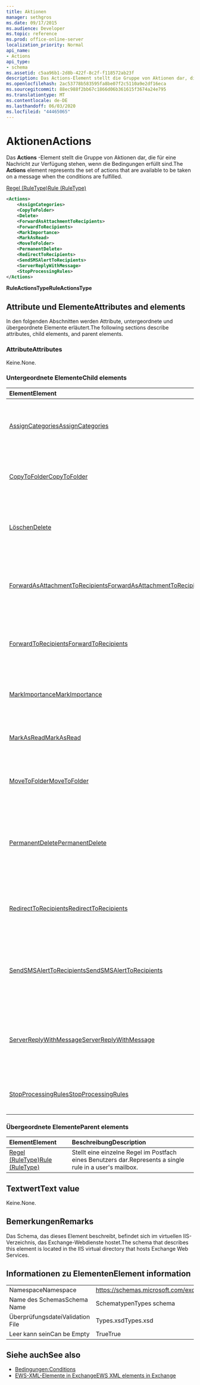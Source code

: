 ```yaml
---
title: Aktionen
manager: sethgros
ms.date: 09/17/2015
ms.audience: Developer
ms.topic: reference
ms.prod: office-online-server
localization_priority: Normal
api_name:
- Actions
api_type:
- schema
ms.assetid: c5aa96b1-2d8b-422f-8c2f-f118572ab23f
description: Das Actions-Element stellt die Gruppe von Aktionen dar, die für eine Nachricht zur Verfügung stehen, wenn die Bedingungen erfüllt sind.
ms.openlocfilehash: 2ac53778b583595fa8be07f2c5110a9e2df16eca
ms.sourcegitcommit: 88ec988f2bb67c1866d06b361615f3674a24e795
ms.translationtype: MT
ms.contentlocale: de-DE
ms.lasthandoff: 06/03/2020
ms.locfileid: "44465065"
---
```

# <a name="actions"></a><span data-ttu-id="e846a-103">Aktionen</span><span class="sxs-lookup"><span data-stu-id="e846a-103">Actions</span></span>

<span data-ttu-id="e846a-104">Das **Actions** -Element stellt die Gruppe von Aktionen dar, die für eine Nachricht zur Verfügung stehen, wenn die Bedingungen erfüllt sind.</span><span class="sxs-lookup"><span data-stu-id="e846a-104">The **Actions** element represents the set of actions that are available to be taken on a message when the conditions are fulfilled.</span></span> 
  
[<span data-ttu-id="e846a-105">Regel (RuleType)</span><span class="sxs-lookup"><span data-stu-id="e846a-105">Rule (RuleType)</span></span>](rule-ruletype.md)
  
```XML
<Actions>
    <AssignCategories>
    <CopyToFolder>
    <Delete>
    <ForwardAsAttachmentToRecipients>
    <ForwardToRecipients>
    <MarkImportance>
    <MarkAsRead>
    <MoveToFolder>
    <PermanentDelete>
    <RedirectToRecipients>
    <SendSMSAlertToRecipients>
    <ServerReplyWithMessage>
    <StopProcessingRules>
</Actions>
```

 <span data-ttu-id="e846a-106">**RuleActionsType**</span><span class="sxs-lookup"><span data-stu-id="e846a-106">**RuleActionsType**</span></span>
## <a name="attributes-and-elements"></a><span data-ttu-id="e846a-107">Attribute und Elemente</span><span class="sxs-lookup"><span data-stu-id="e846a-107">Attributes and elements</span></span>

<span data-ttu-id="e846a-108">In den folgenden Abschnitten werden Attribute, untergeordnete und übergeordnete Elemente erläutert.</span><span class="sxs-lookup"><span data-stu-id="e846a-108">The following sections describe attributes, child elements, and parent elements.</span></span>
  
### <a name="attributes"></a><span data-ttu-id="e846a-109">Attribute</span><span class="sxs-lookup"><span data-stu-id="e846a-109">Attributes</span></span>

<span data-ttu-id="e846a-110">Keine.</span><span class="sxs-lookup"><span data-stu-id="e846a-110">None.</span></span>
  
### <a name="child-elements"></a><span data-ttu-id="e846a-111">Untergeordnete Elemente</span><span class="sxs-lookup"><span data-stu-id="e846a-111">Child elements</span></span>

|<span data-ttu-id="e846a-112">**Element**</span><span class="sxs-lookup"><span data-stu-id="e846a-112">**Element**</span></span>|<span data-ttu-id="e846a-113">**Beschreibung**</span><span class="sxs-lookup"><span data-stu-id="e846a-113">**Description**</span></span>|
|:-----|:-----|
|[<span data-ttu-id="e846a-114">AssignCategories</span><span class="sxs-lookup"><span data-stu-id="e846a-114">AssignCategories</span></span>](assigncategories.md) <br/> |<span data-ttu-id="e846a-115">Stellt die Kategorien dar, die auf e-Mail-Nachrichten gestempelt werden.</span><span class="sxs-lookup"><span data-stu-id="e846a-115">Represents the categories that are stamped on e-mail messages.</span></span>  <br/> |
|[<span data-ttu-id="e846a-116">CopyToFolder</span><span class="sxs-lookup"><span data-stu-id="e846a-116">CopyToFolder</span></span>](copytofolder.md) <br/> |<span data-ttu-id="e846a-117">Gibt die ID des Ordners an, in den e-Mail-Elemente kopiert werden.</span><span class="sxs-lookup"><span data-stu-id="e846a-117">Identifies the ID of the folder that e-mail items will be copied to.</span></span>  <br/> |
|[<span data-ttu-id="e846a-118">Löschen</span><span class="sxs-lookup"><span data-stu-id="e846a-118">Delete</span></span>](delete.md) <br/> |<span data-ttu-id="e846a-119">Gibt an, ob Nachrichten in den Ordner "Gelöschte Elemente" verschoben werden sollen.</span><span class="sxs-lookup"><span data-stu-id="e846a-119">Indicates whether messages are to be moved to the Deleted Items folder.</span></span>  <br/> |
|[<span data-ttu-id="e846a-120">ForwardAsAttachmentToRecipients</span><span class="sxs-lookup"><span data-stu-id="e846a-120">ForwardAsAttachmentToRecipients</span></span>](forwardasattachmenttorecipients.md) <br/> |<span data-ttu-id="e846a-121">Gibt die e-Mail-Adressen an, an die Nachrichten als Anlagen weitergeleitet werden sollen.</span><span class="sxs-lookup"><span data-stu-id="e846a-121">Indicates the e-mail addresses to which messages are to be forwarded as attachments.</span></span>  <br/> |
|[<span data-ttu-id="e846a-122">ForwardToRecipients</span><span class="sxs-lookup"><span data-stu-id="e846a-122">ForwardToRecipients</span></span>](forwardtorecipients.md) <br/> |<span data-ttu-id="e846a-123">Gibt die e-Mail-Adressen an, an die Nachrichten weitergeleitet werden sollen.</span><span class="sxs-lookup"><span data-stu-id="e846a-123">Indicates the e-mail addresses to which messages are to be forwarded.</span></span>  <br/> |
|[<span data-ttu-id="e846a-124">MarkImportance</span><span class="sxs-lookup"><span data-stu-id="e846a-124">MarkImportance</span></span>](markimportance.md) <br/> |<span data-ttu-id="e846a-125">Gibt die Wichtigkeit an, die für Nachrichten gestempelt werden soll.</span><span class="sxs-lookup"><span data-stu-id="e846a-125">Specifies the importance that is to be stamped on messages.</span></span>  <br/> |
|[<span data-ttu-id="e846a-126">MarkAsRead</span><span class="sxs-lookup"><span data-stu-id="e846a-126">MarkAsRead</span></span>](markasread.md) <br/> |<span data-ttu-id="e846a-127">Gibt an, ob Nachrichten als gelesen markiert werden sollen.</span><span class="sxs-lookup"><span data-stu-id="e846a-127">Indicates whether messages are to be marked as read.</span></span>  <br/> |
|[<span data-ttu-id="e846a-128">MoveToFolder</span><span class="sxs-lookup"><span data-stu-id="e846a-128">MoveToFolder</span></span>](movetofolder.md) <br/> |<span data-ttu-id="e846a-129">Gibt die ID des Ordners an, in den e-Mail-Elemente verschoben werden.</span><span class="sxs-lookup"><span data-stu-id="e846a-129">Identifies the ID of the folder that e-mail items will be moved to.</span></span>  <br/> |
|[<span data-ttu-id="e846a-130">PermanentDelete</span><span class="sxs-lookup"><span data-stu-id="e846a-130">PermanentDelete</span></span>](permanentdelete.md) <br/> |<span data-ttu-id="e846a-131">Gibt an, ob Nachrichten endgültig gelöscht und nicht im Ordner "Gelöschte Elemente" gespeichert werden sollen.</span><span class="sxs-lookup"><span data-stu-id="e846a-131">Indicates whether messages are to be permanently deleted and not saved to the Deleted Items folder.</span></span>  <br/> |
|[<span data-ttu-id="e846a-132">RedirectToRecipients</span><span class="sxs-lookup"><span data-stu-id="e846a-132">RedirectToRecipients</span></span>](redirecttorecipients.md) <br/> |<span data-ttu-id="e846a-133">Gibt die e-Mail-Adressen an, an die Nachrichten umgeleitet werden sollen.</span><span class="sxs-lookup"><span data-stu-id="e846a-133">Indicates the e-mail addresses to which messages are to be redirected.</span></span>  <br/> |
|[<span data-ttu-id="e846a-134">SendSMSAlertToRecipients</span><span class="sxs-lookup"><span data-stu-id="e846a-134">SendSMSAlertToRecipients</span></span>](sendsmsalerttorecipients.md) <br/> |<span data-ttu-id="e846a-135">Gibt die Mobiltelefon Nummern an, an die eine SMS-Benachrichtigung (Short Message Service) gesendet werden soll.</span><span class="sxs-lookup"><span data-stu-id="e846a-135">Indicates the mobile phone numbers to which a Short Message Service (SMS) alert is to be sent.</span></span>  <br/> |
|[<span data-ttu-id="e846a-136">ServerReplyWithMessage</span><span class="sxs-lookup"><span data-stu-id="e846a-136">ServerReplyWithMessage</span></span>](serverreplywithmessage.md) <br/> |<span data-ttu-id="e846a-137">Gibt an.</span><span class="sxs-lookup"><span data-stu-id="e846a-137">Indicates.</span></span> <span data-ttu-id="e846a-138">die ID der Vorlagen Nachricht, die als Antwort auf eingehende Nachrichten gesendet werden soll.</span><span class="sxs-lookup"><span data-stu-id="e846a-138">the ID of the template message that is to be sent as a reply to incoming messages.</span></span>  <br/> |
|[<span data-ttu-id="e846a-139">StopProcessingRules</span><span class="sxs-lookup"><span data-stu-id="e846a-139">StopProcessingRules</span></span>](stopprocessingrules.md) <br/> |<span data-ttu-id="e846a-140">Gibt an, ob nachfolgende Regeln ausgewertet werden sollen.</span><span class="sxs-lookup"><span data-stu-id="e846a-140">Indicates whether subsequent rules are to be evaluated.</span></span>  <br/> |
   
### <a name="parent-elements"></a><span data-ttu-id="e846a-141">Übergeordnete Elemente</span><span class="sxs-lookup"><span data-stu-id="e846a-141">Parent elements</span></span>

|<span data-ttu-id="e846a-142">**Element**</span><span class="sxs-lookup"><span data-stu-id="e846a-142">**Element**</span></span>|<span data-ttu-id="e846a-143">**Beschreibung**</span><span class="sxs-lookup"><span data-stu-id="e846a-143">**Description**</span></span>|
|:-----|:-----|
|[<span data-ttu-id="e846a-144">Regel (RuleType)</span><span class="sxs-lookup"><span data-stu-id="e846a-144">Rule (RuleType)</span></span>](rule-ruletype.md) <br/> |<span data-ttu-id="e846a-145">Stellt eine einzelne Regel im Postfach eines Benutzers dar.</span><span class="sxs-lookup"><span data-stu-id="e846a-145">Represents a single rule in a user's mailbox.</span></span>  <br/> |
   
## <a name="text-value"></a><span data-ttu-id="e846a-146">Textwert</span><span class="sxs-lookup"><span data-stu-id="e846a-146">Text value</span></span>

<span data-ttu-id="e846a-147">Keine.</span><span class="sxs-lookup"><span data-stu-id="e846a-147">None.</span></span>
  
## <a name="remarks"></a><span data-ttu-id="e846a-148">Bemerkungen</span><span class="sxs-lookup"><span data-stu-id="e846a-148">Remarks</span></span>

<span data-ttu-id="e846a-149">Das Schema, das dieses Element beschreibt, befindet sich im virtuellen IIS-Verzeichnis, das Exchange-Webdienste hostet.</span><span class="sxs-lookup"><span data-stu-id="e846a-149">The schema that describes this element is located in the IIS virtual directory that hosts Exchange Web Services.</span></span>
  
## <a name="element-information"></a><span data-ttu-id="e846a-150">Informationen zu Elementen</span><span class="sxs-lookup"><span data-stu-id="e846a-150">Element information</span></span>

|||
|:-----|:-----|
|<span data-ttu-id="e846a-151">Namespace</span><span class="sxs-lookup"><span data-stu-id="e846a-151">Namespace</span></span>  <br/> |https://schemas.microsoft.com/exchange/services/2006/types  <br/> |
|<span data-ttu-id="e846a-152">Name des Schemas</span><span class="sxs-lookup"><span data-stu-id="e846a-152">Schema Name</span></span>  <br/> |<span data-ttu-id="e846a-153">Schematypen</span><span class="sxs-lookup"><span data-stu-id="e846a-153">Types schema</span></span>  <br/> |
|<span data-ttu-id="e846a-154">Überprüfungsdatei</span><span class="sxs-lookup"><span data-stu-id="e846a-154">Validation File</span></span>  <br/> |<span data-ttu-id="e846a-155">Types.xsd</span><span class="sxs-lookup"><span data-stu-id="e846a-155">Types.xsd</span></span>  <br/> |
|<span data-ttu-id="e846a-156">Leer kann sein</span><span class="sxs-lookup"><span data-stu-id="e846a-156">Can be Empty</span></span>  <br/> |<span data-ttu-id="e846a-157">True</span><span class="sxs-lookup"><span data-stu-id="e846a-157">True</span></span>  <br/> |
   
## <a name="see-also"></a><span data-ttu-id="e846a-158">Siehe auch</span><span class="sxs-lookup"><span data-stu-id="e846a-158">See also</span></span>

- [<span data-ttu-id="e846a-159">Bedingungen:</span><span class="sxs-lookup"><span data-stu-id="e846a-159">Conditions</span></span>](conditions.md)
- [<span data-ttu-id="e846a-160">EWS-XML-Elemente in Exchange</span><span class="sxs-lookup"><span data-stu-id="e846a-160">EWS XML elements in Exchange</span></span>](ews-xml-elements-in-exchange.md)

